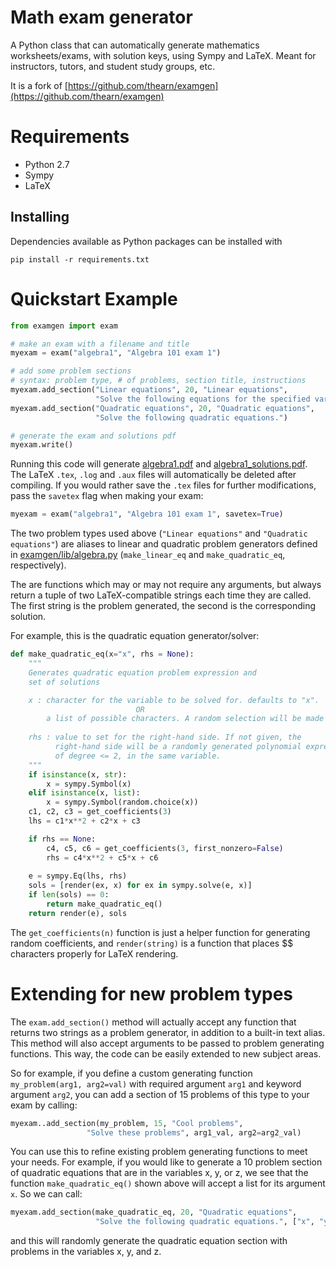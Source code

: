 Math exam generator
====================

A Python class that can automatically generate mathematics worksheets/exams, with 
solution keys, using Sympy and LaTeX. Meant for instructors, tutors, and student
study groups, etc.

It is a fork of [https://github.com/thearn/examgen](https://github.com/thearn/examgen)

# Requirements
- Python 2.7
- Sympy
- LaTeX

## Installing
Dependencies available as Python packages can be installed with

`pip install -r requirements.txt`

# Quickstart Example

```Python
from examgen import exam

# make an exam with a filename and title
myexam = exam("algebra1", "Algebra 101 exam 1")

# add some problem sections
# syntax: problem type, # of problems, section title, instructions
myexam.add_section("Linear equations", 20, "Linear equations",
                   "Solve the following equations for the specified variable.")
myexam.add_section("Quadratic equations", 20, "Quadratic equations",
                   "Solve the following quadratic equations.")

# generate the exam and solutions pdf
myexam.write()
```
Running this code will generate [algebra1.pdf](algebra1.pdf) and 
[algebra1_solutions.pdf](algebra1_solutions.pdf). The LaTeX `.tex`, `.log` and
`.aux` files will automatically be deleted after compiling. If you would rather
save the `.tex` files for further modifications, pass the `savetex` flag when
making your exam:

```Python
myexam = exam("algebra1", "Algebra 101 exam 1", savetex=True)
```

The two problem types used above (`"Linear equations"` and `"Quadratic equations"`)
are aliases to linear and quadratic problem generators defined in 
[examgen/lib/algebra.py](examgen/lib/algebra.py) (`make_linear_eq` and `make_quadratic_eq`, respectively).

The are functions which may or may not require any arguments, but always return 
a tuple of two LaTeX-compatible strings each 
time they are called. The first string is the problem generated, the second is
the corresponding solution.

For example, this is the quadratic equation generator/solver:
```Python
def make_quadratic_eq(x="x", rhs = None):
    """
    Generates quadratic equation problem expression and
    set of solutions

    x : character for the variable to be solved for. defaults to "x".
                            OR
        a list of possible characters. A random selection will be made from them.
    
    rhs : value to set for the right-hand side. If not given, the 
          right-hand side will be a randomly generated polynomial expression
          of degree <= 2, in the same variable.
    """
    if isinstance(x, str):
        x = sympy.Symbol(x)
    elif isinstance(x, list):
        x = sympy.Symbol(random.choice(x))
    c1, c2, c3 = get_coefficients(3)
    lhs = c1*x**2 + c2*x + c3

    if rhs == None:
        c4, c5, c6 = get_coefficients(3, first_nonzero=False)
        rhs = c4*x**2 + c5*x + c6
    
    e = sympy.Eq(lhs, rhs)
    sols = [render(ex, x) for ex in sympy.solve(e, x)]
    if len(sols) == 0:
        return make_quadratic_eq()
    return render(e), sols
```
The `get_coefficients(n)` function is just a helper function for generating
random coefficients, and `render(string)` is a function that places $$ characters
properly for LaTeX rendering.

# Extending for new problem types

The `exam.add_section()` method will actually accept any function that returns 
two strings as a problem generator, in addition to a built-in text alias. This method
will also accept arguments to be passed to problem generating functions.
This way, the code can be easily extended to new subject areas.

So for example, if you define a custom generating function `my_problem(arg1, arg2=val)` with
required argument `arg1` and keyword argument `arg2`, you can add a section of
15 problems of this type to your exam by calling:

```Python
myexam..add_section(my_problem, 15, "Cool problems",
                 "Solve these problems", arg1_val, arg2=arg2_val)
```

You can use this to refine existing problem generating functions to meet your
needs. 
For example, if you would like to generate a 10 problem section of 
quadratic equations that are in the variables x, y, or z, we see that 
the function `make_quadratic_eq()` shown above will accept a list for its 
argument `x`. So we can call:

```Python
myexam.add_section(make_quadratic_eq, 20, "Quadratic equations",
                   "Solve the following quadratic equations.", ["x", "y", "z"])
```

and this will randomly generate the quadratic equation section with problems in the 
variables x, y, and z.
